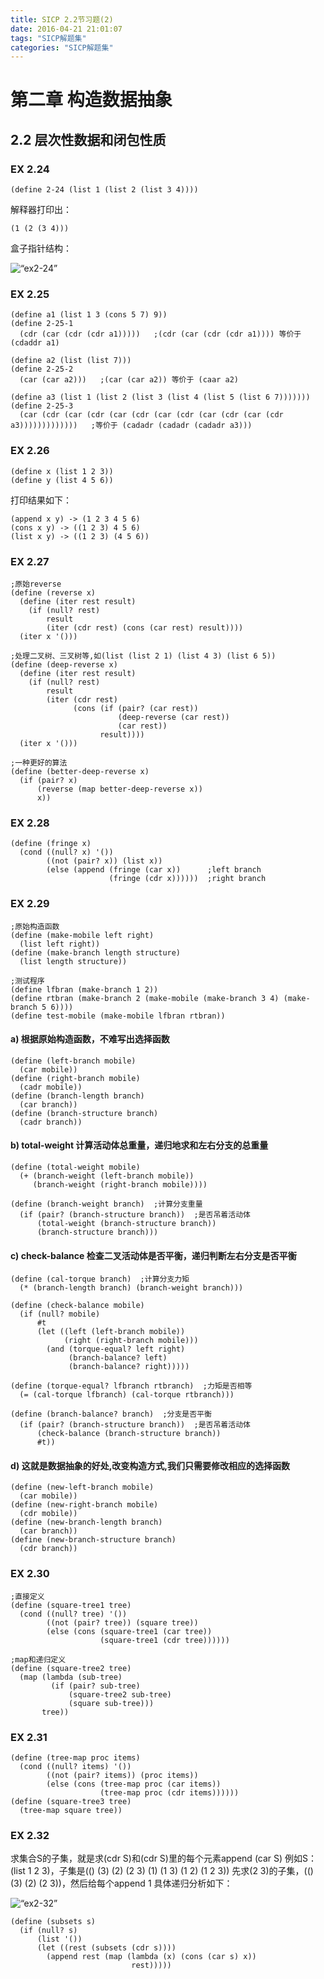 ```yaml
---
title: SICP 2.2节习题(2)
date: 2016-04-21 21:01:07
tags: "SICP解题集"
categories: "SICP解题集"
---
```


# 第二章 构造数据抽象

## 2.2 层次性数据和闭包性质

### EX 2.24

```
(define 2-24 (list 1 (list 2 (list 3 4))))
```

解释器打印出：

    (1 (2 (3 4)))

盒子指针结构：

![“ex2-24”](/images/ex2-24.jpg)

### EX 2.25

```
(define a1 (list 1 3 (cons 5 7) 9))
(define 2-25-1
  (cdr (car (cdr (cdr a1)))))	;(cdr (car (cdr (cdr a1)))) 等价于 (cdaddr a1)

(define a2 (list (list 7)))
(define 2-25-2
  (car (car a2)))	;(car (car a2)) 等价于 (caar a2)

(define a3 (list 1 (list 2 (list 3 (list 4 (list 5 (list 6 7)))))))
(define 2-25-3
  (car (cdr (car (cdr (car (cdr (car (cdr (car (cdr (car (cdr a3)))))))))))))	;等价于 (cadadr (cadadr (cadadr a3)))
```

### EX 2.26

```
(define x (list 1 2 3))
(define y (list 4 5 6))
```

打印结果如下：

    (append x y) -> (1 2 3 4 5 6)
    (cons x y) -> ((1 2 3) 4 5 6)
    (list x y) -> ((1 2 3) (4 5 6))

### EX 2.27

```
;原始reverse
(define (reverse x)
  (define (iter rest result)
    (if (null? rest)
        result
        (iter (cdr rest) (cons (car rest) result))))
  (iter x '()))
```

```
;处理二叉树、三叉树等,如(list (list 2 1) (list 4 3) (list 6 5))
(define (deep-reverse x)
  (define (iter rest result)
    (if (null? rest)
        result
        (iter (cdr rest)
              (cons (if (pair? (car rest))
                        (deep-reverse (car rest))
                        (car rest))
                    result))))
  (iter x '()))

;一种更好的算法
(define (better-deep-reverse x)
  (if (pair? x)
      (reverse (map better-deep-reverse x))
      x))
```

### EX 2.28

```
(define (fringe x)
  (cond ((null? x) '())
        ((not (pair? x)) (list x))
        (else (append (fringe (car x))	    ;left branch
                      (fringe (cdr x))))))	;right branch
```

### EX 2.29

```
;原始构造函数
(define (make-mobile left right)
  (list left right))
(define (make-branch length structure)
  (list length structure))
```

```
;测试程序
(define lfbran (make-branch 1 2))
(define rtbran (make-branch 2 (make-mobile (make-branch 3 4) (make-branch 5 6))))
(define test-mobile (make-mobile lfbran rtbran))
```

#### a) 根据原始构造函数，不难写出选择函数

```
(define (left-branch mobile)
  (car mobile))
(define (right-branch mobile)
  (cadr mobile))
(define (branch-length branch)
  (car branch))
(define (branch-structure branch)
  (cadr branch))
```

#### b) total-weight 计算活动体总重量，递归地求和左右分支的总重量

```
(define (total-weight mobile)
  (+ (branch-weight (left-branch mobile))
     (branch-weight (right-branch mobile))))

(define (branch-weight branch)  ;计算分支重量
  (if (pair? (branch-structure branch))  ;是否吊着活动体
      (total-weight (branch-structure branch))
      (branch-structure branch)))
```

#### c) check-balance 检查二叉活动体是否平衡，递归判断左右分支是否平衡

```
(define (cal-torque branch)  ;计算分支力矩
  (* (branch-length branch) (branch-weight branch)))

(define (check-balance mobile)
  (if (null? mobile)
      #t
      (let ((left (left-branch mobile))
            (right (right-branch mobile)))
        (and (torque-equal? left right)
             (branch-balance? left)
             (branch-balance? right)))))

(define (torque-equal? lfbranch rtbranch)  ;力矩是否相等
  (= (cal-torque lfbranch) (cal-torque rtbranch)))

(define (branch-balance? branch)  ;分支是否平衡
  (if (pair? (branch-structure branch))  ;是否吊着活动体
      (check-balance (branch-structure branch))
      #t))
```

#### d) 这就是数据抽象的好处,改变构造方式,我们只需要修改相应的选择函数

```
(define (new-left-branch mobile)
  (car mobile))
(define (new-right-branch mobile)
  (cdr mobile))
(define (new-branch-length branch)
  (car branch))
(define (new-branch-structure branch)
  (cdr branch))
```

### EX 2.30

```
;直接定义
(define (square-tree1 tree)
  (cond ((null? tree) '())
        ((not (pair? tree)) (square tree))
        (else (cons (square-tree1 (car tree))
                    (square-tree1 (cdr tree))))))
```

```
;map和递归定义
(define (square-tree2 tree)
  (map (lambda (sub-tree)
         (if (pair? sub-tree)
             (square-tree2 sub-tree)
             (square sub-tree)))
       tree))
```

### EX 2.31

```
(define (tree-map proc items)
  (cond ((null? items) '())
        ((not (pair? items)) (proc items))
        (else (cons (tree-map proc (car items))
                    (tree-map proc (cdr items))))))
(define (square-tree3 tree)
  (tree-map square tree))
```

### EX 2.32

求集合S的子集，就是求(cdr S)和(cdr S)里的每个元素append (car S)
例如S：(list 1 2 3)，子集是(() (3) (2) (2 3) (1) (1 3) (1 2) (1 2 3))
先求(2 3)的子集，(() (3) (2) (2 3))，然后给每个append 1
具体递归分析如下：

![“ex2-32”](/images/ex2-32.jpg)

```
(define (subsets s)
  (if (null? s)
      (list '())
      (let ((rest (subsets (cdr s))))
        (append rest (map (lambda (x) (cons (car s) x))
                           rest)))))
```